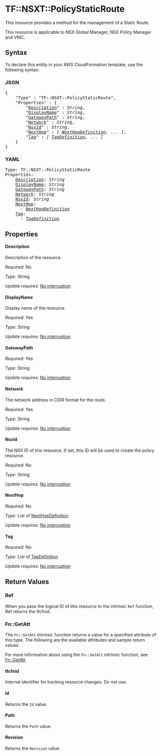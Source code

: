 # TF::NSXT::PolicyStaticRoute

This resource provides a method for the management of a Static Route.

This resource is applicable to NSX Global Manager, NSX Policy Manager and VMC.

## Syntax

To declare this entity in your AWS CloudFormation template, use the following syntax:

### JSON

<pre>
{
    "Type" : "TF::NSXT::PolicyStaticRoute",
    "Properties" : {
        "<a href="#description" title="Description">Description</a>" : <i>String</i>,
        "<a href="#displayname" title="DisplayName">DisplayName</a>" : <i>String</i>,
        "<a href="#gatewaypath" title="GatewayPath">GatewayPath</a>" : <i>String</i>,
        "<a href="#network" title="Network">Network</a>" : <i>String</i>,
        "<a href="#nsxid" title="NsxId">NsxId</a>" : <i>String</i>,
        "<a href="#nexthop" title="NextHop">NextHop</a>" : <i>[ <a href="nexthopdefinition.md">NextHopDefinition</a>, ... ]</i>,
        "<a href="#tag" title="Tag">Tag</a>" : <i>[ <a href="tagdefinition.md">TagDefinition</a>, ... ]</i>
    }
}
</pre>

### YAML

<pre>
Type: TF::NSXT::PolicyStaticRoute
Properties:
    <a href="#description" title="Description">Description</a>: <i>String</i>
    <a href="#displayname" title="DisplayName">DisplayName</a>: <i>String</i>
    <a href="#gatewaypath" title="GatewayPath">GatewayPath</a>: <i>String</i>
    <a href="#network" title="Network">Network</a>: <i>String</i>
    <a href="#nsxid" title="NsxId">NsxId</a>: <i>String</i>
    <a href="#nexthop" title="NextHop">NextHop</a>: <i>
      - <a href="nexthopdefinition.md">NextHopDefinition</a></i>
    <a href="#tag" title="Tag">Tag</a>: <i>
      - <a href="tagdefinition.md">TagDefinition</a></i>
</pre>

## Properties

#### Description

Description of the resource.

_Required_: No

_Type_: String

_Update requires_: [No interruption](https://docs.aws.amazon.com/AWSCloudFormation/latest/UserGuide/using-cfn-updating-stacks-update-behaviors.html#update-no-interrupt)

#### DisplayName

Display name of the resource.

_Required_: Yes

_Type_: String

_Update requires_: [No interruption](https://docs.aws.amazon.com/AWSCloudFormation/latest/UserGuide/using-cfn-updating-stacks-update-behaviors.html#update-no-interrupt)

#### GatewayPath

_Required_: Yes

_Type_: String

_Update requires_: [No interruption](https://docs.aws.amazon.com/AWSCloudFormation/latest/UserGuide/using-cfn-updating-stacks-update-behaviors.html#update-no-interrupt)

#### Network

The network address in CIDR format for the route.

_Required_: Yes

_Type_: String

_Update requires_: [No interruption](https://docs.aws.amazon.com/AWSCloudFormation/latest/UserGuide/using-cfn-updating-stacks-update-behaviors.html#update-no-interrupt)

#### NsxId

The NSX ID of this resource. If set, this ID will be used to create the policy resource.

_Required_: No

_Type_: String

_Update requires_: [No interruption](https://docs.aws.amazon.com/AWSCloudFormation/latest/UserGuide/using-cfn-updating-stacks-update-behaviors.html#update-no-interrupt)

#### NextHop

_Required_: No

_Type_: List of <a href="nexthopdefinition.md">NextHopDefinition</a>

_Update requires_: [No interruption](https://docs.aws.amazon.com/AWSCloudFormation/latest/UserGuide/using-cfn-updating-stacks-update-behaviors.html#update-no-interrupt)

#### Tag

_Required_: No

_Type_: List of <a href="tagdefinition.md">TagDefinition</a>

_Update requires_: [No interruption](https://docs.aws.amazon.com/AWSCloudFormation/latest/UserGuide/using-cfn-updating-stacks-update-behaviors.html#update-no-interrupt)

## Return Values

### Ref

When you pass the logical ID of this resource to the intrinsic `Ref` function, Ref returns the tfcfnid.

### Fn::GetAtt

The `Fn::GetAtt` intrinsic function returns a value for a specified attribute of this type. The following are the available attributes and sample return values.

For more information about using the `Fn::GetAtt` intrinsic function, see [Fn::GetAtt](https://docs.aws.amazon.com/AWSCloudFormation/latest/UserGuide/intrinsic-function-reference-getatt.html).

#### tfcfnid

Internal identifier for tracking resource changes. Do not use.

#### Id

Returns the <code>Id</code> value.

#### Path

Returns the <code>Path</code> value.

#### Revision

Returns the <code>Revision</code> value.

